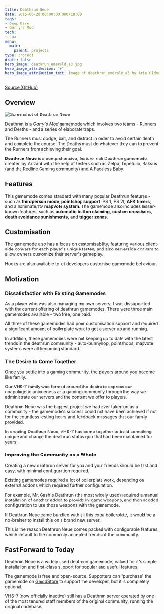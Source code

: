 ```yaml
---
title: Deathrun Neue
date: 2015-06-28T00:00:00.000+10:00
tags:
- Deep Dive
- Garry's Mod
tech:
- Lua
menu:
  main:
    parent: projects
type: project
draft: false 
hero_image: deathrun_emerald_a3.jpg
hero_image_attribution: "#"
hero_image_attribution_text: Image of deathrun_emerald_a3 by Arie Oldman
---
```


[Source (GitHub)](https://github.com/Arizard/deathrun)

## Overview

![Screenshot of Deathrun Neue](/images/deathrun-neue-screenshot-01.png)

Deathrun is a _Garry's Mod_ gamemode which involves two teams - Runners and Deaths - and a series of elaborate traps. 

The Runners must dodge, bait, and distract in order to avoid certain death and complete the course. The Deaths must do whatever they can to prevent the Runners from achieving their goal.

**Deathrun Neue** is a comprehensive, feature-rich Deathrun gamemode created by Arizard with the help of testers such as Zelpa, Impetulio, Baksus (and the Redline Gaming community) and A Faceless Baby. 

## Features

This gamemode comes standard with many popular Deathrun features - such as **thirdperson mode**, **pointshop support** (PS 1, PS 2), **AFK timers**, and a nominate/rtv **mapvote system**. The gamemode also includes lesser-known features, such as **automatic button claiming**, **custom crosshairs**, **death avoidance punishments**, and **trigger zones**.

## Customisation

The gamemode also has a focus on customisability, featuring various client-side convars for each player's unique tastes, and also serverside convars to allow owners customize their server's gameplay.

Hooks are also available to let developers customise gamemode behaviour.

## Motivation

<!-- dissatisfaction with existing gamemodes -->
### Dissatisfaction with Existing Gamemodes

As a player who was also managing my own servers, I was dissapointed with the current offering of deathrun gamemodes. There were three main gamemodes available - two free, one paid. 

All three of these gamemodes had poor customisation support and required a significant amount of boilerplate work to get a server up and running.

In addition, these gamemodes were not keeping up to date with the latest trends in the deathrun community - auto-bunnyhop, pointshops, mapvote systems were all becoming standard. 

<!-- desire to come together and create something unique -->
### The Desire to Come Together

Once you settle into a gaming community, the players around you become like family. 

Our VHS-7 family was formed around the desire to express our unapologetic uniqueness as a gaming community through the way we administrate our servers and the content we offer to players.

Deathrun Neue was the biggest project we had ever taken on as a community - the gamemode's success could not have been achieved if not for the countless testing hours and feedback messages that our family provided.

In creating Deathrun Neue, VHS-7 had come together to build something unique and change the deathrun status quo that had been maintained for years. 

<!-- desire to improve the deathrun community as a whole -->
### Improving the Community as a Whole

Creating a new deathrun server for you and your friends should be fast and easy, with minimal configuration required.

Existing gamemodes required a lot of boilerplate work, depending on external addons which required further configuration.

For example, Mr. Gash's Deathrun (the most widely used) required a manual installation of another addon to provide in-game weapons, and then needed configuration to use those weapons with the gamemode.

If Deathrun Neue came bundled with all this extra boilerplate, it would be a no-brainer to install this on a brand new server.

This is the reason Deathrun Neue comes packed with configurable features, which default to the commonly accepted trends of the community.

## Fast Forward to Today

Deathrun Neue is a widely used deathrun gamemode, valued for it's simple installation and first-class support for popular and useful features.

The gamemode is free and open-source. Supporters can "purchase" the gamemode on [GmodStore](https://gmodstore.com) to support the developer, but it is completely optional.

VHS-7 (now officially inactive) still has a Deathrun server operated by one of the most tenured staff members of the original community, running the original codebase.

